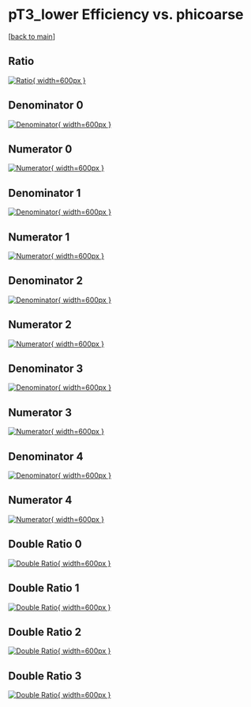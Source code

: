 # pT3_lower Efficiency vs. phicoarse

[[back to main](./)]



## Ratio

[![Ratio](../mtv/var/pT3_lower_base_11_0_eff_phicoarse.png){ width=600px }](../mtv/var/pT3_lower_base_11_0_eff_phicoarse.pdf)

## Denominator 0

[![Denominator](../mtv/den/pT3_lower_base_11_0_eff_phicoarse_den0.png){ width=600px }](../mtv/den/pT3_lower_base_11_0_eff_phicoarse_den0.pdf)

## Numerator 0

[![Numerator](../mtv/num/pT3_lower_base_11_0_eff_phicoarse_num0.png){ width=600px }](../mtv/num/pT3_lower_base_11_0_eff_phicoarse_num0.pdf)

## Denominator 1

[![Denominator](../mtv/den/pT3_lower_base_11_0_eff_phicoarse_den1.png){ width=600px }](../mtv/den/pT3_lower_base_11_0_eff_phicoarse_den1.pdf)

## Numerator 1

[![Numerator](../mtv/num/pT3_lower_base_11_0_eff_phicoarse_num1.png){ width=600px }](../mtv/num/pT3_lower_base_11_0_eff_phicoarse_num1.pdf)

## Denominator 2

[![Denominator](../mtv/den/pT3_lower_base_11_0_eff_phicoarse_den2.png){ width=600px }](../mtv/den/pT3_lower_base_11_0_eff_phicoarse_den2.pdf)

## Numerator 2

[![Numerator](../mtv/num/pT3_lower_base_11_0_eff_phicoarse_num2.png){ width=600px }](../mtv/num/pT3_lower_base_11_0_eff_phicoarse_num2.pdf)

## Denominator 3

[![Denominator](../mtv/den/pT3_lower_base_11_0_eff_phicoarse_den3.png){ width=600px }](../mtv/den/pT3_lower_base_11_0_eff_phicoarse_den3.pdf)

## Numerator 3

[![Numerator](../mtv/num/pT3_lower_base_11_0_eff_phicoarse_num3.png){ width=600px }](../mtv/num/pT3_lower_base_11_0_eff_phicoarse_num3.pdf)

## Denominator 4

[![Denominator](../mtv/den/pT3_lower_base_11_0_eff_phicoarse_den4.png){ width=600px }](../mtv/den/pT3_lower_base_11_0_eff_phicoarse_den4.pdf)

## Numerator 4

[![Numerator](../mtv/num/pT3_lower_base_11_0_eff_phicoarse_num4.png){ width=600px }](../mtv/num/pT3_lower_base_11_0_eff_phicoarse_num4.pdf)

## Double Ratio 0

[![Double Ratio](../mtv/ratio/pT3_lower_base_11_0_eff_phicoarse_ratio0.png){ width=600px }](../mtv/ratio/pT3_lower_base_11_0_eff_phicoarse_ratio0.pdf)

## Double Ratio 1

[![Double Ratio](../mtv/ratio/pT3_lower_base_11_0_eff_phicoarse_ratio1.png){ width=600px }](../mtv/ratio/pT3_lower_base_11_0_eff_phicoarse_ratio1.pdf)

## Double Ratio 2

[![Double Ratio](../mtv/ratio/pT3_lower_base_11_0_eff_phicoarse_ratio2.png){ width=600px }](../mtv/ratio/pT3_lower_base_11_0_eff_phicoarse_ratio2.pdf)

## Double Ratio 3

[![Double Ratio](../mtv/ratio/pT3_lower_base_11_0_eff_phicoarse_ratio3.png){ width=600px }](../mtv/ratio/pT3_lower_base_11_0_eff_phicoarse_ratio3.pdf)

